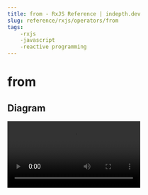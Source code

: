 ```yaml
---
title: from - RxJS Reference | indepth.dev
slug: reference/rxjs/operators/from
tags:
    -rxjs 
    -javascript 
    -reactive programming
---
```


# from

## Diagram

<video>
    <source src="https://images.indepth.dev/references/rxjs/operators/from.mp4" type="video/mp4">
</video>
